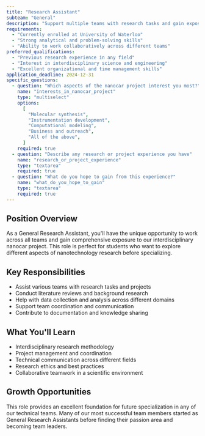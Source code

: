 ```yaml
---
title: "Research Assistant"
subteam: "General"
description: "Support multiple teams with research tasks and gain exposure to all aspects of nanocar development."
requirements:
  - "Currently enrolled at University of Waterloo"
  - "Strong analytical and problem-solving skills"
  - "Ability to work collaboratively across different teams"
preferred_qualifications:
  - "Previous research experience in any field"
  - "Interest in interdisciplinary science and engineering"
  - "Excellent organizational and time management skills"
application_deadline: 2024-12-31
specific_questions:
  - question: "Which aspects of the nanocar project interest you most?"
    name: "interests_in_nanocar_project"
    type: "multiselect"
    options:
      [
        "Molecular synthesis",
        "Instrumentation development",
        "Computational modeling",
        "Business and outreach",
        "All of the above",
      ]
    required: true
  - question: "Describe any research or project experience you have"
    name: "research_or_project_experience"
    type: "textarea"
    required: true
  - question: "What do you hope to gain from this experience?"
    name: "what_do_you_hope_to_gain"
    type: "textarea"
    required: true
---
```


## Position Overview

As a General Research Assistant, you'll have the unique opportunity to work across all teams and gain comprehensive exposure to our interdisciplinary nanocar project. This role is perfect for students who want to explore different aspects of nanotechnology research before specializing.

## Key Responsibilities

- Assist various teams with research tasks and projects
- Conduct literature reviews and background research
- Help with data collection and analysis across different domains
- Support team coordination and communication
- Contribute to documentation and knowledge sharing

## What You'll Learn

- Interdisciplinary research methodology
- Project management and coordination
- Technical communication across different fields
- Research ethics and best practices
- Collaborative teamwork in a scientific environment

## Growth Opportunities

This role provides an excellent foundation for future specialization in any of our technical teams. Many of our most successful team members started as General Research Assistants before finding their passion area and becoming team leaders.
